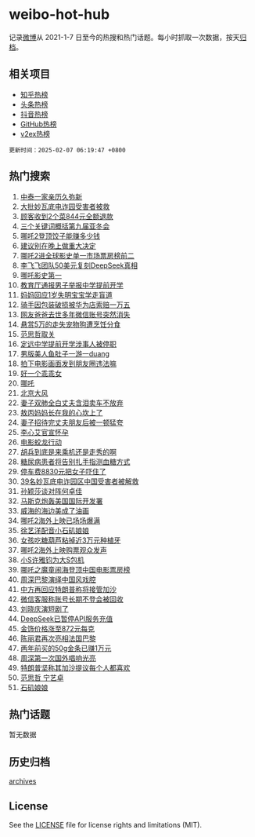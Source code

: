 # weibo-hot-hub

记录[微博](https://www.weibo.com)从 2021-1-7 日至今的热搜和热门话题。每小时抓取一次数据，按天[归档](archives)。

## 相关项目

- [知乎热榜](https://github.com/snaildev/zhihu-hot-hub)
- [头条热榜](https://github.com/snaildev/toutiao-hot-hub)
- [抖音热榜](https://github.com/snaildev/douyin-hot-hub)
- [GitHub热榜](https://github.com/snaildev/github-hot-hub)
- [v2ex热榜](https://github.com/snaildev/v2ex-hot-hub)


`更新时间：2025-02-07 06:19:47 +0800`

## 热门搜索

1. [中泰一家亲历久弥新](https://m.weibo.cn/search?containerid=100103type%3D1%26t%3D10%26q%3D%23%E4%B8%AD%E6%B3%B0%E4%B8%80%E5%AE%B6%E4%BA%B2%E5%8E%86%E4%B9%85%E5%BC%A5%E6%96%B0%23&stream_entry_id=51&isnewpage=1&extparam=seat%3D1%26cate%3D10103%26c_type%3D51%26filter_type%3Drealtimehot%26stream_entry_id%3D51%26pos%3D0%26q%3D%2523%25E4%25B8%25AD%25E6%25B3%25B0%25E4%25B8%2580%25E5%25AE%25B6%25E4%25BA%25B2%25E5%258E%2586%25E4%25B9%2585%25E5%25BC%25A5%25E6%2596%25B0%2523%26dgr%3D0%26display_time%3D1738880386%26pre_seqid%3D17388803864230115272461)
1. [大批妙瓦底电诈园受害者被救](https://m.weibo.cn/search?containerid=100103type%3D1%26t%3D10%26q%3D%23%E5%A4%A7%E6%89%B9%E5%A6%99%E7%93%A6%E5%BA%95%E7%94%B5%E8%AF%88%E5%9B%AD%E5%8F%97%E5%AE%B3%E8%80%85%E8%A2%AB%E6%95%91%23&stream_entry_id=31&isnewpage=1&extparam=seat%3D1%26band_rank%3D1%26c_type%3D31%26flag%3D2%26cate%3D5001%26lcate%3D5001%26realpos%3D1%26filter_type%3Drealtimehot%26stream_entry_id%3D31%26pos%3D0%26q%3D%2523%25E5%25A4%25A7%25E6%2589%25B9%25E5%25A6%2599%25E7%2593%25A6%25E5%25BA%2595%25E7%2594%25B5%25E8%25AF%2588%25E5%259B%25AD%25E5%258F%2597%25E5%25AE%25B3%25E8%2580%2585%25E8%25A2%25AB%25E6%2595%2591%2523%26dgr%3D0%26display_time%3D1738880386%26pre_seqid%3D17388803864230115272461)
1. [顾客收到2个菜844元全额退款](https://m.weibo.cn/search?containerid=100103type%3D1%26t%3D10%26q%3D%23%E9%A1%BE%E5%AE%A2%E6%94%B6%E5%88%B02%E4%B8%AA%E8%8F%9C844%E5%85%83%E5%85%A8%E9%A2%9D%E9%80%80%E6%AC%BE%23&stream_entry_id=31&isnewpage=1&extparam=seat%3D1%26band_rank%3D2%26c_type%3D31%26flag%3D0%26cate%3D5001%26lcate%3D5001%26realpos%3D2%26filter_type%3Drealtimehot%26stream_entry_id%3D31%26pos%3D1%26q%3D%2523%25E9%25A1%25BE%25E5%25AE%25A2%25E6%2594%25B6%25E5%2588%25B02%25E4%25B8%25AA%25E8%258F%259C844%25E5%2585%2583%25E5%2585%25A8%25E9%25A2%259D%25E9%2580%2580%25E6%25AC%25BE%2523%26dgr%3D0%26display_time%3D1738880386%26pre_seqid%3D17388803864230115272461)
1. [三个关键词概括第九届亚冬会](https://m.weibo.cn/search?containerid=100103type%3D1%26t%3D10%26q%3D%23%E4%B8%89%E4%B8%AA%E5%85%B3%E9%94%AE%E8%AF%8D%E6%A6%82%E6%8B%AC%E7%AC%AC%E4%B9%9D%E5%B1%8A%E4%BA%9A%E5%86%AC%E4%BC%9A%23&stream_entry_id=31&isnewpage=1&extparam=seat%3D1%26band_rank%3D3%26c_type%3D31%26flag%3D0%26cate%3D5001%26lcate%3D5001%26realpos%3D3%26filter_type%3Drealtimehot%26stream_entry_id%3D31%26pos%3D2%26q%3D%2523%25E4%25B8%2589%25E4%25B8%25AA%25E5%2585%25B3%25E9%2594%25AE%25E8%25AF%258D%25E6%25A6%2582%25E6%258B%25AC%25E7%25AC%25AC%25E4%25B9%259D%25E5%25B1%258A%25E4%25BA%259A%25E5%2586%25AC%25E4%25BC%259A%2523%26dgr%3D0%26display_time%3D1738880386%26pre_seqid%3D17388803864230115272461)
1. [哪吒2登顶饺子能赚多少钱](https://m.weibo.cn/search?containerid=100103type%3D1%26t%3D10%26q%3D%23%E5%93%AA%E5%90%922%E7%99%BB%E9%A1%B6%E9%A5%BA%E5%AD%90%E8%83%BD%E8%B5%9A%E5%A4%9A%E5%B0%91%E9%92%B1%23&stream_entry_id=31&isnewpage=1&extparam=seat%3D1%26band_rank%3D4%26c_type%3D31%26flag%3D0%26cate%3D5001%26lcate%3D5001%26realpos%3D4%26filter_type%3Drealtimehot%26stream_entry_id%3D31%26pos%3D3%26q%3D%2523%25E5%2593%25AA%25E5%2590%25922%25E7%2599%25BB%25E9%25A1%25B6%25E9%25A5%25BA%25E5%25AD%2590%25E8%2583%25BD%25E8%25B5%259A%25E5%25A4%259A%25E5%25B0%2591%25E9%2592%25B1%2523%26dgr%3D0%26display_time%3D1738880386%26pre_seqid%3D17388803864230115272461)
1. [建议别在晚上做重大决定](https://m.weibo.cn/search?containerid=100103type%3D1%26t%3D10%26q%3D%23%E5%BB%BA%E8%AE%AE%E5%88%AB%E5%9C%A8%E6%99%9A%E4%B8%8A%E5%81%9A%E9%87%8D%E5%A4%A7%E5%86%B3%E5%AE%9A%23&stream_entry_id=31&isnewpage=1&extparam=seat%3D1%26band_rank%3D5%26c_type%3D31%26flag%3D0%26cate%3D5001%26lcate%3D5001%26realpos%3D5%26filter_type%3Drealtimehot%26stream_entry_id%3D31%26pos%3D4%26q%3D%2523%25E5%25BB%25BA%25E8%25AE%25AE%25E5%2588%25AB%25E5%259C%25A8%25E6%2599%259A%25E4%25B8%258A%25E5%2581%259A%25E9%2587%258D%25E5%25A4%25A7%25E5%2586%25B3%25E5%25AE%259A%2523%26dgr%3D0%26display_time%3D1738880386%26pre_seqid%3D17388803864230115272461)
1. [哪吒2进全球影史单一市场票房榜前二](https://m.weibo.cn/search?containerid=100103type%3D1%26t%3D10%26q%3D%23%E5%93%AA%E5%90%922%E8%BF%9B%E5%85%A8%E7%90%83%E5%BD%B1%E5%8F%B2%E5%8D%95%E4%B8%80%E5%B8%82%E5%9C%BA%E7%A5%A8%E6%88%BF%E6%A6%9C%E5%89%8D%E4%BA%8C%23&stream_entry_id=31&isnewpage=1&extparam=seat%3D1%26band_rank%3D6%26c_type%3D31%26flag%3D0%26cate%3D5001%26lcate%3D5001%26realpos%3D6%26filter_type%3Drealtimehot%26stream_entry_id%3D31%26pos%3D5%26q%3D%2523%25E5%2593%25AA%25E5%2590%25922%25E8%25BF%259B%25E5%2585%25A8%25E7%2590%2583%25E5%25BD%25B1%25E5%258F%25B2%25E5%258D%2595%25E4%25B8%2580%25E5%25B8%2582%25E5%259C%25BA%25E7%25A5%25A8%25E6%2588%25BF%25E6%25A6%259C%25E5%2589%258D%25E4%25BA%258C%2523%26dgr%3D0%26display_time%3D1738880386%26pre_seqid%3D17388803864230115272461)
1. [李飞飞团队50美元复刻DeepSeek真相](https://m.weibo.cn/search?containerid=100103type%3D1%26t%3D10%26q%3D%23%E6%9D%8E%E9%A3%9E%E9%A3%9E%E5%9B%A2%E9%98%9F50%E7%BE%8E%E5%85%83%E5%A4%8D%E5%88%BBDeepSeek%E7%9C%9F%E7%9B%B8%23&stream_entry_id=31&isnewpage=1&extparam=seat%3D1%26band_rank%3D7%26c_type%3D31%26flag%3D0%26cate%3D5001%26lcate%3D5001%26realpos%3D7%26filter_type%3Drealtimehot%26stream_entry_id%3D31%26pos%3D6%26q%3D%2523%25E6%259D%258E%25E9%25A3%259E%25E9%25A3%259E%25E5%259B%25A2%25E9%2598%259F50%25E7%25BE%258E%25E5%2585%2583%25E5%25A4%258D%25E5%2588%25BBDeepSeek%25E7%259C%259F%25E7%259B%25B8%2523%26dgr%3D0%26display_time%3D1738880386%26pre_seqid%3D17388803864230115272461)
1. [哪吒影史第一](https://m.weibo.cn/search?containerid=100103type%3D1%26t%3D10%26q%3D%E5%93%AA%E5%90%92%E5%BD%B1%E5%8F%B2%E7%AC%AC%E4%B8%80&stream_entry_id=31&isnewpage=1&extparam=seat%3D1%26band_rank%3D8%26c_type%3D31%26flag%3D16%26cate%3D5001%26lcate%3D5001%26realpos%3D8%26filter_type%3Drealtimehot%26stream_entry_id%3D31%26pos%3D7%26q%3D%25E5%2593%25AA%25E5%2590%2592%25E5%25BD%25B1%25E5%258F%25B2%25E7%25AC%25AC%25E4%25B8%2580%26dgr%3D0%26display_time%3D1738880386%26pre_seqid%3D17388803864230115272461)
1. [教育厅通报男子举报中学提前开学](https://m.weibo.cn/search?containerid=100103type%3D1%26t%3D10%26q%3D%23%E6%95%99%E8%82%B2%E5%8E%85%E9%80%9A%E6%8A%A5%E7%94%B7%E5%AD%90%E4%B8%BE%E6%8A%A5%E4%B8%AD%E5%AD%A6%E6%8F%90%E5%89%8D%E5%BC%80%E5%AD%A6%23&stream_entry_id=31&isnewpage=1&extparam=seat%3D1%26band_rank%3D9%26c_type%3D31%26flag%3D0%26cate%3D5001%26lcate%3D5001%26realpos%3D9%26filter_type%3Drealtimehot%26stream_entry_id%3D31%26pos%3D8%26q%3D%2523%25E6%2595%2599%25E8%2582%25B2%25E5%258E%2585%25E9%2580%259A%25E6%258A%25A5%25E7%2594%25B7%25E5%25AD%2590%25E4%25B8%25BE%25E6%258A%25A5%25E4%25B8%25AD%25E5%25AD%25A6%25E6%258F%2590%25E5%2589%258D%25E5%25BC%2580%25E5%25AD%25A6%2523%26dgr%3D0%26display_time%3D1738880386%26pre_seqid%3D17388803864230115272461)
1. [妈妈回应1岁失明宝宝学走盲道](https://m.weibo.cn/search?containerid=100103type%3D1%26t%3D10%26q%3D%23%E5%A6%88%E5%A6%88%E5%9B%9E%E5%BA%941%E5%B2%81%E5%A4%B1%E6%98%8E%E5%AE%9D%E5%AE%9D%E5%AD%A6%E8%B5%B0%E7%9B%B2%E9%81%93%23&stream_entry_id=31&isnewpage=1&extparam=seat%3D1%26band_rank%3D10%26c_type%3D31%26flag%3D0%26cate%3D5001%26lcate%3D5001%26realpos%3D10%26filter_type%3Drealtimehot%26stream_entry_id%3D31%26pos%3D9%26q%3D%2523%25E5%25A6%2588%25E5%25A6%2588%25E5%259B%259E%25E5%25BA%25941%25E5%25B2%2581%25E5%25A4%25B1%25E6%2598%258E%25E5%25AE%259D%25E5%25AE%259D%25E5%25AD%25A6%25E8%25B5%25B0%25E7%259B%25B2%25E9%2581%2593%2523%26dgr%3D0%26display_time%3D1738880386%26pre_seqid%3D17388803864230115272461)
1. [骑手因包装破损被华为店索赔一万五](https://m.weibo.cn/search?containerid=100103type%3D1%26t%3D10%26q%3D%23%E9%AA%91%E6%89%8B%E5%9B%A0%E5%8C%85%E8%A3%85%E7%A0%B4%E6%8D%9F%E8%A2%AB%E5%8D%8E%E4%B8%BA%E5%BA%97%E7%B4%A2%E8%B5%94%E4%B8%80%E4%B8%87%E4%BA%94%23&stream_entry_id=31&isnewpage=1&extparam=seat%3D1%26band_rank%3D11%26c_type%3D31%26flag%3D0%26cate%3D5001%26lcate%3D5001%26realpos%3D11%26filter_type%3Drealtimehot%26stream_entry_id%3D31%26pos%3D10%26q%3D%2523%25E9%25AA%2591%25E6%2589%258B%25E5%259B%25A0%25E5%258C%2585%25E8%25A3%2585%25E7%25A0%25B4%25E6%258D%259F%25E8%25A2%25AB%25E5%258D%258E%25E4%25B8%25BA%25E5%25BA%2597%25E7%25B4%25A2%25E8%25B5%2594%25E4%25B8%2580%25E4%25B8%2587%25E4%25BA%2594%2523%26dgr%3D0%26display_time%3D1738880386%26pre_seqid%3D17388803864230115272461)
1. [网友爸爸去世多年微信账号突然消失](https://m.weibo.cn/search?containerid=100103type%3D1%26t%3D10%26q%3D%23%E7%BD%91%E5%8F%8B%E7%88%B8%E7%88%B8%E5%8E%BB%E4%B8%96%E5%A4%9A%E5%B9%B4%E5%BE%AE%E4%BF%A1%E8%B4%A6%E5%8F%B7%E7%AA%81%E7%84%B6%E6%B6%88%E5%A4%B1%23&stream_entry_id=31&isnewpage=1&extparam=seat%3D1%26band_rank%3D12%26c_type%3D31%26flag%3D0%26cate%3D5001%26lcate%3D5001%26realpos%3D12%26filter_type%3Drealtimehot%26stream_entry_id%3D31%26pos%3D11%26q%3D%2523%25E7%25BD%2591%25E5%258F%258B%25E7%2588%25B8%25E7%2588%25B8%25E5%258E%25BB%25E4%25B8%2596%25E5%25A4%259A%25E5%25B9%25B4%25E5%25BE%25AE%25E4%25BF%25A1%25E8%25B4%25A6%25E5%258F%25B7%25E7%25AA%2581%25E7%2584%25B6%25E6%25B6%2588%25E5%25A4%25B1%2523%26dgr%3D0%26display_time%3D1738880386%26pre_seqid%3D17388803864230115272461)
1. [悬赏5万的走失宠物狗遭烹饪分食](https://m.weibo.cn/search?containerid=100103type%3D1%26t%3D10%26q%3D%23%E6%82%AC%E8%B5%8F5%E4%B8%87%E7%9A%84%E8%B5%B0%E5%A4%B1%E5%AE%A0%E7%89%A9%E7%8B%97%E9%81%AD%E7%83%B9%E9%A5%AA%E5%88%86%E9%A3%9F%23&stream_entry_id=31&isnewpage=1&extparam=seat%3D1%26band_rank%3D13%26c_type%3D31%26flag%3D0%26cate%3D5001%26lcate%3D5001%26realpos%3D13%26filter_type%3Drealtimehot%26stream_entry_id%3D31%26pos%3D12%26q%3D%2523%25E6%2582%25AC%25E8%25B5%258F5%25E4%25B8%2587%25E7%259A%2584%25E8%25B5%25B0%25E5%25A4%25B1%25E5%25AE%25A0%25E7%2589%25A9%25E7%258B%2597%25E9%2581%25AD%25E7%2583%25B9%25E9%25A5%25AA%25E5%2588%2586%25E9%25A3%259F%2523%26dgr%3D0%26display_time%3D1738880386%26pre_seqid%3D17388803864230115272461)
1. [范思哲取关](https://m.weibo.cn/search?containerid=100103type%3D1%26t%3D10%26q%3D%23%E8%8C%83%E6%80%9D%E5%93%B2%E5%8F%96%E5%85%B3%23&stream_entry_id=31&isnewpage=1&extparam=seat%3D1%26band_rank%3D14%26c_type%3D31%26flag%3D0%26cate%3D5001%26lcate%3D5001%26realpos%3D14%26filter_type%3Drealtimehot%26stream_entry_id%3D31%26pos%3D13%26q%3D%2523%25E8%258C%2583%25E6%2580%259D%25E5%2593%25B2%25E5%258F%2596%25E5%2585%25B3%2523%26dgr%3D0%26display_time%3D1738880386%26pre_seqid%3D17388803864230115272461)
1. [定远中学提前开学涉事人被停职](https://m.weibo.cn/search?containerid=100103type%3D1%26t%3D10%26q%3D%23%E5%AE%9A%E8%BF%9C%E4%B8%AD%E5%AD%A6%E6%8F%90%E5%89%8D%E5%BC%80%E5%AD%A6%E6%B6%89%E4%BA%8B%E4%BA%BA%E8%A2%AB%E5%81%9C%E8%81%8C%23&stream_entry_id=31&isnewpage=1&extparam=seat%3D1%26band_rank%3D15%26c_type%3D31%26flag%3D0%26cate%3D5001%26lcate%3D5001%26realpos%3D15%26filter_type%3Drealtimehot%26stream_entry_id%3D31%26pos%3D14%26q%3D%2523%25E5%25AE%259A%25E8%25BF%259C%25E4%25B8%25AD%25E5%25AD%25A6%25E6%258F%2590%25E5%2589%258D%25E5%25BC%2580%25E5%25AD%25A6%25E6%25B6%2589%25E4%25BA%258B%25E4%25BA%25BA%25E8%25A2%25AB%25E5%2581%259C%25E8%2581%258C%2523%26dgr%3D0%26display_time%3D1738880386%26pre_seqid%3D17388803864230115272461)
1. [男版美人鱼肚子一游一duang](https://m.weibo.cn/search?containerid=100103type%3D1%26t%3D10%26q%3D%23%E7%94%B7%E7%89%88%E7%BE%8E%E4%BA%BA%E9%B1%BC%E8%82%9A%E5%AD%90%E4%B8%80%E6%B8%B8%E4%B8%80duang%23&stream_entry_id=31&isnewpage=1&extparam=seat%3D1%26band_rank%3D16%26c_type%3D31%26flag%3D0%26cate%3D5001%26lcate%3D5001%26realpos%3D16%26filter_type%3Drealtimehot%26stream_entry_id%3D31%26pos%3D15%26q%3D%2523%25E7%2594%25B7%25E7%2589%2588%25E7%25BE%258E%25E4%25BA%25BA%25E9%25B1%25BC%25E8%2582%259A%25E5%25AD%2590%25E4%25B8%2580%25E6%25B8%25B8%25E4%25B8%2580duang%2523%26dgr%3D0%26display_time%3D1738880386%26pre_seqid%3D17388803864230115272461)
1. [拍下电影画面发到朋友圈违法嘛](https://m.weibo.cn/search?containerid=100103type%3D1%26t%3D10%26q%3D%23%E6%8B%8D%E4%B8%8B%E7%94%B5%E5%BD%B1%E7%94%BB%E9%9D%A2%E5%8F%91%E5%88%B0%E6%9C%8B%E5%8F%8B%E5%9C%88%E8%BF%9D%E6%B3%95%E5%98%9B%23&stream_entry_id=31&isnewpage=1&extparam=seat%3D1%26band_rank%3D17%26c_type%3D31%26flag%3D0%26cate%3D5001%26lcate%3D5001%26realpos%3D17%26filter_type%3Drealtimehot%26stream_entry_id%3D31%26pos%3D16%26q%3D%2523%25E6%258B%258D%25E4%25B8%258B%25E7%2594%25B5%25E5%25BD%25B1%25E7%2594%25BB%25E9%259D%25A2%25E5%258F%2591%25E5%2588%25B0%25E6%259C%258B%25E5%258F%258B%25E5%259C%2588%25E8%25BF%259D%25E6%25B3%2595%25E5%2598%259B%2523%26dgr%3D0%26display_time%3D1738880386%26pre_seqid%3D17388803864230115272461)
1. [好一个乖乖女](https://m.weibo.cn/search?containerid=100103type%3D1%26t%3D10%26q%3D%E5%A5%BD%E4%B8%80%E4%B8%AA%E4%B9%96%E4%B9%96%E5%A5%B3&stream_entry_id=31&isnewpage=1&extparam=seat%3D1%26band_rank%3D18%26c_type%3D31%26flag%3D0%26cate%3D5001%26lcate%3D5001%26realpos%3D18%26filter_type%3Drealtimehot%26stream_entry_id%3D31%26pos%3D17%26q%3D%25E5%25A5%25BD%25E4%25B8%2580%25E4%25B8%25AA%25E4%25B9%2596%25E4%25B9%2596%25E5%25A5%25B3%26dgr%3D0%26display_time%3D1738880386%26pre_seqid%3D17388803864230115272461)
1. [哪吒](https://m.weibo.cn/search?containerid=100103type%3D1%26t%3D10%26q%3D%E5%93%AA%E5%90%92&stream_entry_id=31&isnewpage=1&extparam=seat%3D1%26band_rank%3D19%26c_type%3D31%26flag%3D0%26cate%3D5001%26lcate%3D5001%26realpos%3D19%26filter_type%3Drealtimehot%26stream_entry_id%3D31%26pos%3D18%26q%3D%25E5%2593%25AA%25E5%2590%2592%26dgr%3D0%26display_time%3D1738880386%26pre_seqid%3D17388803864230115272461)
1. [北京大风](https://m.weibo.cn/search?containerid=100103type%3D1%26t%3D10%26q%3D%E5%8C%97%E4%BA%AC%E5%A4%A7%E9%A3%8E&stream_entry_id=31&isnewpage=1&extparam=seat%3D1%26band_rank%3D20%26c_type%3D31%26flag%3D0%26cate%3D5001%26lcate%3D5001%26realpos%3D20%26filter_type%3Drealtimehot%26stream_entry_id%3D31%26pos%3D19%26q%3D%25E5%258C%2597%25E4%25BA%25AC%25E5%25A4%25A7%25E9%25A3%258E%26dgr%3D0%26display_time%3D1738880386%26pre_seqid%3D17388803864230115272461)
1. [妻子双肺全白丈夫含泪卖车不放弃](https://m.weibo.cn/search?containerid=100103type%3D1%26t%3D10%26q%3D%23%E5%A6%BB%E5%AD%90%E5%8F%8C%E8%82%BA%E5%85%A8%E7%99%BD%E4%B8%88%E5%A4%AB%E5%90%AB%E6%B3%AA%E5%8D%96%E8%BD%A6%E4%B8%8D%E6%94%BE%E5%BC%83%23&stream_entry_id=31&isnewpage=1&extparam=seat%3D1%26band_rank%3D21%26c_type%3D31%26flag%3D0%26cate%3D5001%26lcate%3D5001%26realpos%3D21%26filter_type%3Drealtimehot%26stream_entry_id%3D31%26pos%3D20%26q%3D%2523%25E5%25A6%25BB%25E5%25AD%2590%25E5%258F%258C%25E8%2582%25BA%25E5%2585%25A8%25E7%2599%25BD%25E4%25B8%2588%25E5%25A4%25AB%25E5%2590%25AB%25E6%25B3%25AA%25E5%258D%2596%25E8%25BD%25A6%25E4%25B8%258D%25E6%2594%25BE%25E5%25BC%2583%2523%26dgr%3D0%26display_time%3D1738880386%26pre_seqid%3D17388803864230115272461)
1. [敖丙妈妈长在我的心坎上了](https://m.weibo.cn/search?containerid=100103type%3D1%26t%3D10%26q%3D%23%E6%95%96%E4%B8%99%E5%A6%88%E5%A6%88%E9%95%BF%E5%9C%A8%E6%88%91%E7%9A%84%E5%BF%83%E5%9D%8E%E4%B8%8A%E4%BA%86%23&stream_entry_id=31&isnewpage=1&extparam=seat%3D1%26band_rank%3D22%26c_type%3D31%26flag%3D0%26cate%3D5001%26lcate%3D5001%26realpos%3D22%26filter_type%3Drealtimehot%26stream_entry_id%3D31%26pos%3D21%26q%3D%2523%25E6%2595%2596%25E4%25B8%2599%25E5%25A6%2588%25E5%25A6%2588%25E9%2595%25BF%25E5%259C%25A8%25E6%2588%2591%25E7%259A%2584%25E5%25BF%2583%25E5%259D%258E%25E4%25B8%258A%25E4%25BA%2586%2523%26dgr%3D0%26display_time%3D1738880386%26pre_seqid%3D17388803864230115272461)
1. [妻子招待完丈夫朋友后被一顿猛夸](https://m.weibo.cn/search?containerid=100103type%3D1%26t%3D10%26q%3D%23%E5%A6%BB%E5%AD%90%E6%8B%9B%E5%BE%85%E5%AE%8C%E4%B8%88%E5%A4%AB%E6%9C%8B%E5%8F%8B%E5%90%8E%E8%A2%AB%E4%B8%80%E9%A1%BF%E7%8C%9B%E5%A4%B8%23&stream_entry_id=31&isnewpage=1&extparam=seat%3D1%26band_rank%3D23%26c_type%3D31%26flag%3D0%26cate%3D5001%26lcate%3D5001%26realpos%3D23%26filter_type%3Drealtimehot%26stream_entry_id%3D31%26pos%3D22%26q%3D%2523%25E5%25A6%25BB%25E5%25AD%2590%25E6%258B%259B%25E5%25BE%2585%25E5%25AE%258C%25E4%25B8%2588%25E5%25A4%25AB%25E6%259C%258B%25E5%258F%258B%25E5%2590%258E%25E8%25A2%25AB%25E4%25B8%2580%25E9%25A1%25BF%25E7%258C%259B%25E5%25A4%25B8%2523%26dgr%3D0%26display_time%3D1738880386%26pre_seqid%3D17388803864230115272461)
1. [李心艾官宣怀孕](https://m.weibo.cn/search?containerid=100103type%3D1%26t%3D10%26q%3D%23%E6%9D%8E%E5%BF%83%E8%89%BE%E5%AE%98%E5%AE%A3%E6%80%80%E5%AD%95%23&stream_entry_id=31&isnewpage=1&extparam=seat%3D1%26band_rank%3D24%26c_type%3D31%26flag%3D0%26cate%3D5001%26lcate%3D5001%26realpos%3D24%26filter_type%3Drealtimehot%26stream_entry_id%3D31%26pos%3D23%26q%3D%2523%25E6%259D%258E%25E5%25BF%2583%25E8%2589%25BE%25E5%25AE%2598%25E5%25AE%25A3%25E6%2580%2580%25E5%25AD%2595%2523%26dgr%3D0%26display_time%3D1738880386%26pre_seqid%3D17388803864230115272461)
1. [电影蛟龙行动](https://m.weibo.cn/search?containerid=100103type%3D1%26t%3D10%26q%3D%E7%94%B5%E5%BD%B1%E8%9B%9F%E9%BE%99%E8%A1%8C%E5%8A%A8&stream_entry_id=31&isnewpage=1&extparam=seat%3D1%26band_rank%3D25%26c_type%3D31%26flag%3D0%26cate%3D5001%26lcate%3D5001%26realpos%3D25%26filter_type%3Drealtimehot%26stream_entry_id%3D31%26pos%3D24%26q%3D%25E7%2594%25B5%25E5%25BD%25B1%25E8%259B%259F%25E9%25BE%2599%25E8%25A1%258C%25E5%258A%25A8%26dgr%3D0%26display_time%3D1738880386%26pre_seqid%3D17388803864230115272461)
1. [胡兵到底是来乘机还是走秀的啊](https://m.weibo.cn/search?containerid=100103type%3D1%26t%3D10%26q%3D%E8%83%A1%E5%85%B5%E5%88%B0%E5%BA%95%E6%98%AF%E6%9D%A5%E4%B9%98%E6%9C%BA%E8%BF%98%E6%98%AF%E8%B5%B0%E7%A7%80%E7%9A%84%E5%95%8A&stream_entry_id=31&isnewpage=1&extparam=seat%3D1%26band_rank%3D26%26c_type%3D31%26flag%3D1%26cate%3D5001%26lcate%3D5001%26realpos%3D26%26filter_type%3Drealtimehot%26stream_entry_id%3D31%26pos%3D25%26q%3D%25E8%2583%25A1%25E5%2585%25B5%25E5%2588%25B0%25E5%25BA%2595%25E6%2598%25AF%25E6%259D%25A5%25E4%25B9%2598%25E6%259C%25BA%25E8%25BF%2598%25E6%2598%25AF%25E8%25B5%25B0%25E7%25A7%2580%25E7%259A%2584%25E5%2595%258A%26dgr%3D0%26display_time%3D1738880386%26pre_seqid%3D17388803864230115272461)
1. [糖尿病患者将告别扎手指测血糖方式](https://m.weibo.cn/search?containerid=100103type%3D1%26t%3D10%26q%3D%23%E7%B3%96%E5%B0%BF%E7%97%85%E6%82%A3%E8%80%85%E5%B0%86%E5%91%8A%E5%88%AB%E6%89%8E%E6%89%8B%E6%8C%87%E6%B5%8B%E8%A1%80%E7%B3%96%E6%96%B9%E5%BC%8F%23&stream_entry_id=31&isnewpage=1&extparam=seat%3D1%26band_rank%3D27%26c_type%3D31%26flag%3D0%26cate%3D5001%26lcate%3D5001%26realpos%3D27%26filter_type%3Drealtimehot%26stream_entry_id%3D31%26pos%3D26%26q%3D%2523%25E7%25B3%2596%25E5%25B0%25BF%25E7%2597%2585%25E6%2582%25A3%25E8%2580%2585%25E5%25B0%2586%25E5%2591%258A%25E5%2588%25AB%25E6%2589%258E%25E6%2589%258B%25E6%258C%2587%25E6%25B5%258B%25E8%25A1%2580%25E7%25B3%2596%25E6%2596%25B9%25E5%25BC%258F%2523%26dgr%3D0%26display_time%3D1738880386%26pre_seqid%3D17388803864230115272461)
1. [停车费8830元把女子吓住了](https://m.weibo.cn/search?containerid=100103type%3D1%26t%3D10%26q%3D%23%E5%81%9C%E8%BD%A6%E8%B4%B98830%E5%85%83%E6%8A%8A%E5%A5%B3%E5%AD%90%E5%90%93%E4%BD%8F%E4%BA%86%23&stream_entry_id=31&isnewpage=1&extparam=seat%3D1%26band_rank%3D28%26c_type%3D31%26flag%3D0%26cate%3D5001%26lcate%3D5001%26realpos%3D28%26filter_type%3Drealtimehot%26stream_entry_id%3D31%26pos%3D27%26q%3D%2523%25E5%2581%259C%25E8%25BD%25A6%25E8%25B4%25B98830%25E5%2585%2583%25E6%258A%258A%25E5%25A5%25B3%25E5%25AD%2590%25E5%2590%2593%25E4%25BD%258F%25E4%25BA%2586%2523%26dgr%3D0%26display_time%3D1738880386%26pre_seqid%3D17388803864230115272461)
1. [39名妙瓦底电诈园区中国受害者被解救](https://m.weibo.cn/search?containerid=100103type%3D1%26t%3D10%26q%3D%2339%E5%90%8D%E5%A6%99%E7%93%A6%E5%BA%95%E7%94%B5%E8%AF%88%E5%9B%AD%E5%8C%BA%E4%B8%AD%E5%9B%BD%E5%8F%97%E5%AE%B3%E8%80%85%E8%A2%AB%E8%A7%A3%E6%95%91%23&stream_entry_id=31&isnewpage=1&extparam=seat%3D1%26band_rank%3D29%26c_type%3D31%26flag%3D0%26cate%3D5001%26lcate%3D5001%26realpos%3D29%26filter_type%3Drealtimehot%26stream_entry_id%3D31%26pos%3D28%26q%3D%252339%25E5%2590%258D%25E5%25A6%2599%25E7%2593%25A6%25E5%25BA%2595%25E7%2594%25B5%25E8%25AF%2588%25E5%259B%25AD%25E5%258C%25BA%25E4%25B8%25AD%25E5%259B%25BD%25E5%258F%2597%25E5%25AE%25B3%25E8%2580%2585%25E8%25A2%25AB%25E8%25A7%25A3%25E6%2595%2591%2523%26dgr%3D0%26display_time%3D1738880386%26pre_seqid%3D17388803864230115272461)
1. [孙颖莎谈对阵何卓佳](https://m.weibo.cn/search?containerid=100103type%3D1%26t%3D10%26q%3D%23%E5%AD%99%E9%A2%96%E8%8E%8E%E8%B0%88%E5%AF%B9%E9%98%B5%E4%BD%95%E5%8D%93%E4%BD%B3%23&stream_entry_id=31&isnewpage=1&extparam=seat%3D1%26band_rank%3D30%26c_type%3D31%26flag%3D0%26cate%3D5001%26lcate%3D5001%26realpos%3D30%26filter_type%3Drealtimehot%26stream_entry_id%3D31%26pos%3D29%26q%3D%2523%25E5%25AD%2599%25E9%25A2%2596%25E8%258E%258E%25E8%25B0%2588%25E5%25AF%25B9%25E9%2598%25B5%25E4%25BD%2595%25E5%258D%2593%25E4%25BD%25B3%2523%26dgr%3D0%26display_time%3D1738880386%26pre_seqid%3D17388803864230115272461)
1. [马斯克炮轰美国国际开发署](https://m.weibo.cn/search?containerid=100103type%3D1%26t%3D10%26q%3D%23%E9%A9%AC%E6%96%AF%E5%85%8B%E7%82%AE%E8%BD%B0%E7%BE%8E%E5%9B%BD%E5%9B%BD%E9%99%85%E5%BC%80%E5%8F%91%E7%BD%B2%23&stream_entry_id=31&isnewpage=1&extparam=seat%3D1%26band_rank%3D31%26c_type%3D31%26flag%3D0%26cate%3D5001%26lcate%3D5001%26realpos%3D31%26filter_type%3Drealtimehot%26stream_entry_id%3D31%26pos%3D30%26q%3D%2523%25E9%25A9%25AC%25E6%2596%25AF%25E5%2585%258B%25E7%2582%25AE%25E8%25BD%25B0%25E7%25BE%258E%25E5%259B%25BD%25E5%259B%25BD%25E9%2599%2585%25E5%25BC%2580%25E5%258F%2591%25E7%25BD%25B2%2523%26dgr%3D0%26display_time%3D1738880386%26pre_seqid%3D17388803864230115272461)
1. [威海的海边美成了油画](https://m.weibo.cn/search?containerid=100103type%3D1%26t%3D10%26q%3D%E5%A8%81%E6%B5%B7%E7%9A%84%E6%B5%B7%E8%BE%B9%E7%BE%8E%E6%88%90%E4%BA%86%E6%B2%B9%E7%94%BB&stream_entry_id=31&isnewpage=1&extparam=seat%3D1%26band_rank%3D32%26c_type%3D31%26flag%3D0%26cate%3D5001%26lcate%3D5001%26realpos%3D32%26filter_type%3Drealtimehot%26stream_entry_id%3D31%26pos%3D31%26q%3D%25E5%25A8%2581%25E6%25B5%25B7%25E7%259A%2584%25E6%25B5%25B7%25E8%25BE%25B9%25E7%25BE%258E%25E6%2588%2590%25E4%25BA%2586%25E6%25B2%25B9%25E7%2594%25BB%26dgr%3D0%26display_time%3D1738880386%26pre_seqid%3D17388803864230115272461)
1. [哪吒2海外上映已场场爆满](https://m.weibo.cn/search?containerid=100103type%3D1%26t%3D10%26q%3D%23%E5%93%AA%E5%90%922%E6%B5%B7%E5%A4%96%E4%B8%8A%E6%98%A0%E5%B7%B2%E5%9C%BA%E5%9C%BA%E7%88%86%E6%BB%A1%23&stream_entry_id=31&isnewpage=1&extparam=seat%3D1%26band_rank%3D33%26c_type%3D31%26flag%3D0%26cate%3D5001%26lcate%3D5001%26realpos%3D33%26filter_type%3Drealtimehot%26stream_entry_id%3D31%26pos%3D32%26q%3D%2523%25E5%2593%25AA%25E5%2590%25922%25E6%25B5%25B7%25E5%25A4%2596%25E4%25B8%258A%25E6%2598%25A0%25E5%25B7%25B2%25E5%259C%25BA%25E5%259C%25BA%25E7%2588%2586%25E6%25BB%25A1%2523%26dgr%3D0%26display_time%3D1738880386%26pre_seqid%3D17388803864230115272461)
1. [徐艺洋配音小石矶娘娘](https://m.weibo.cn/search?containerid=100103type%3D1%26t%3D10%26q%3D%23%E5%BE%90%E8%89%BA%E6%B4%8B%E9%85%8D%E9%9F%B3%E5%B0%8F%E7%9F%B3%E7%9F%B6%E5%A8%98%E5%A8%98%23&stream_entry_id=31&isnewpage=1&extparam=seat%3D1%26band_rank%3D34%26c_type%3D31%26flag%3D0%26cate%3D5001%26lcate%3D5001%26realpos%3D34%26filter_type%3Drealtimehot%26stream_entry_id%3D31%26pos%3D33%26q%3D%2523%25E5%25BE%2590%25E8%2589%25BA%25E6%25B4%258B%25E9%2585%258D%25E9%259F%25B3%25E5%25B0%258F%25E7%259F%25B3%25E7%259F%25B6%25E5%25A8%2598%25E5%25A8%2598%2523%26dgr%3D0%26display_time%3D1738880386%26pre_seqid%3D17388803864230115272461)
1. [女孩吃糖葫芦粘掉近3万元种植牙](https://m.weibo.cn/search?containerid=100103type%3D1%26t%3D10%26q%3D%23%E5%A5%B3%E5%AD%A9%E5%90%83%E7%B3%96%E8%91%AB%E8%8A%A6%E7%B2%98%E6%8E%89%E8%BF%913%E4%B8%87%E5%85%83%E7%A7%8D%E6%A4%8D%E7%89%99%23&stream_entry_id=31&isnewpage=1&extparam=seat%3D1%26band_rank%3D35%26c_type%3D31%26flag%3D0%26cate%3D5001%26lcate%3D5001%26realpos%3D35%26filter_type%3Drealtimehot%26stream_entry_id%3D31%26pos%3D34%26q%3D%2523%25E5%25A5%25B3%25E5%25AD%25A9%25E5%2590%2583%25E7%25B3%2596%25E8%2591%25AB%25E8%258A%25A6%25E7%25B2%2598%25E6%258E%2589%25E8%25BF%25913%25E4%25B8%2587%25E5%2585%2583%25E7%25A7%258D%25E6%25A4%258D%25E7%2589%2599%2523%26dgr%3D0%26display_time%3D1738880386%26pre_seqid%3D17388803864230115272461)
1. [哪吒2海外上映购票观众发声](https://m.weibo.cn/search?containerid=100103type%3D1%26t%3D10%26q%3D%23%E5%93%AA%E5%90%922%E6%B5%B7%E5%A4%96%E4%B8%8A%E6%98%A0%E8%B4%AD%E7%A5%A8%E8%A7%82%E4%BC%97%E5%8F%91%E5%A3%B0%23&stream_entry_id=31&isnewpage=1&extparam=seat%3D1%26band_rank%3D36%26c_type%3D31%26flag%3D1%26cate%3D5001%26lcate%3D5001%26realpos%3D36%26filter_type%3Drealtimehot%26stream_entry_id%3D31%26pos%3D35%26q%3D%2523%25E5%2593%25AA%25E5%2590%25922%25E6%25B5%25B7%25E5%25A4%2596%25E4%25B8%258A%25E6%2598%25A0%25E8%25B4%25AD%25E7%25A5%25A8%25E8%25A7%2582%25E4%25BC%2597%25E5%258F%2591%25E5%25A3%25B0%2523%26dgr%3D0%26display_time%3D1738880386%26pre_seqid%3D17388803864230115272461)
1. [小S许雅钧为大S包机](https://m.weibo.cn/search?containerid=100103type%3D1%26t%3D10%26q%3D%23%E5%B0%8FS%E8%AE%B8%E9%9B%85%E9%92%A7%E4%B8%BA%E5%A4%A7S%E5%8C%85%E6%9C%BA%23&stream_entry_id=31&isnewpage=1&extparam=seat%3D1%26band_rank%3D37%26c_type%3D31%26flag%3D0%26cate%3D5001%26lcate%3D5001%26realpos%3D37%26filter_type%3Drealtimehot%26stream_entry_id%3D31%26pos%3D36%26q%3D%2523%25E5%25B0%258FS%25E8%25AE%25B8%25E9%259B%2585%25E9%2592%25A7%25E4%25B8%25BA%25E5%25A4%25A7S%25E5%258C%2585%25E6%259C%25BA%2523%26dgr%3D0%26display_time%3D1738880386%26pre_seqid%3D17388803864230115272461)
1. [哪吒之魔童闹海登顶中国电影票房榜](https://m.weibo.cn/search?containerid=100103type%3D1%26t%3D10%26q%3D%23%E5%93%AA%E5%90%92%E4%B9%8B%E9%AD%94%E7%AB%A5%E9%97%B9%E6%B5%B7%E7%99%BB%E9%A1%B6%E4%B8%AD%E5%9B%BD%E7%94%B5%E5%BD%B1%E7%A5%A8%E6%88%BF%E6%A6%9C%23&stream_entry_id=31&isnewpage=1&extparam=seat%3D1%26band_rank%3D38%26c_type%3D31%26flag%3D0%26cate%3D5001%26lcate%3D5001%26realpos%3D38%26filter_type%3Drealtimehot%26stream_entry_id%3D31%26pos%3D37%26q%3D%2523%25E5%2593%25AA%25E5%2590%2592%25E4%25B9%258B%25E9%25AD%2594%25E7%25AB%25A5%25E9%2597%25B9%25E6%25B5%25B7%25E7%2599%25BB%25E9%25A1%25B6%25E4%25B8%25AD%25E5%259B%25BD%25E7%2594%25B5%25E5%25BD%25B1%25E7%25A5%25A8%25E6%2588%25BF%25E6%25A6%259C%2523%26dgr%3D0%26display_time%3D1738880386%26pre_seqid%3D17388803864230115272461)
1. [周深巴黎演绎中国风戏腔](https://m.weibo.cn/search?containerid=100103type%3D1%26t%3D10%26q%3D%E5%91%A8%E6%B7%B1%E5%B7%B4%E9%BB%8E%E6%BC%94%E7%BB%8E%E4%B8%AD%E5%9B%BD%E9%A3%8E%E6%88%8F%E8%85%94&stream_entry_id=31&isnewpage=1&extparam=seat%3D1%26band_rank%3D39%26c_type%3D31%26flag%3D0%26cate%3D5001%26lcate%3D5001%26realpos%3D39%26filter_type%3Drealtimehot%26stream_entry_id%3D31%26pos%3D38%26q%3D%25E5%2591%25A8%25E6%25B7%25B1%25E5%25B7%25B4%25E9%25BB%258E%25E6%25BC%2594%25E7%25BB%258E%25E4%25B8%25AD%25E5%259B%25BD%25E9%25A3%258E%25E6%2588%258F%25E8%2585%2594%26dgr%3D0%26display_time%3D1738880386%26pre_seqid%3D17388803864230115272461)
1. [中方再回应特朗普称将接管加沙](https://m.weibo.cn/search?containerid=100103type%3D1%26t%3D10%26q%3D%23%E4%B8%AD%E6%96%B9%E5%86%8D%E5%9B%9E%E5%BA%94%E7%89%B9%E6%9C%97%E6%99%AE%E7%A7%B0%E5%B0%86%E6%8E%A5%E7%AE%A1%E5%8A%A0%E6%B2%99%23&stream_entry_id=31&isnewpage=1&extparam=seat%3D1%26band_rank%3D40%26c_type%3D31%26flag%3D0%26cate%3D5001%26lcate%3D5001%26realpos%3D40%26filter_type%3Drealtimehot%26stream_entry_id%3D31%26pos%3D39%26q%3D%2523%25E4%25B8%25AD%25E6%2596%25B9%25E5%2586%258D%25E5%259B%259E%25E5%25BA%2594%25E7%2589%25B9%25E6%259C%2597%25E6%2599%25AE%25E7%25A7%25B0%25E5%25B0%2586%25E6%258E%25A5%25E7%25AE%25A1%25E5%258A%25A0%25E6%25B2%2599%2523%26dgr%3D0%26display_time%3D1738880386%26pre_seqid%3D17388803864230115272461)
1. [微信客服称账号长期不登会被回收](https://m.weibo.cn/search?containerid=100103type%3D1%26t%3D10%26q%3D%23%E5%BE%AE%E4%BF%A1%E5%AE%A2%E6%9C%8D%E7%A7%B0%E8%B4%A6%E5%8F%B7%E9%95%BF%E6%9C%9F%E4%B8%8D%E7%99%BB%E4%BC%9A%E8%A2%AB%E5%9B%9E%E6%94%B6%23&stream_entry_id=31&isnewpage=1&extparam=seat%3D1%26band_rank%3D41%26c_type%3D31%26flag%3D0%26cate%3D5001%26lcate%3D5001%26realpos%3D41%26filter_type%3Drealtimehot%26stream_entry_id%3D31%26pos%3D40%26q%3D%2523%25E5%25BE%25AE%25E4%25BF%25A1%25E5%25AE%25A2%25E6%259C%258D%25E7%25A7%25B0%25E8%25B4%25A6%25E5%258F%25B7%25E9%2595%25BF%25E6%259C%259F%25E4%25B8%258D%25E7%2599%25BB%25E4%25BC%259A%25E8%25A2%25AB%25E5%259B%259E%25E6%2594%25B6%2523%26dgr%3D0%26display_time%3D1738880386%26pre_seqid%3D17388803864230115272461)
1. [刘晓庆演短剧了](https://m.weibo.cn/search?containerid=100103type%3D1%26t%3D10%26q%3D%23%E5%88%98%E6%99%93%E5%BA%86%E6%BC%94%E7%9F%AD%E5%89%A7%E4%BA%86%23&stream_entry_id=31&isnewpage=1&extparam=seat%3D1%26band_rank%3D42%26c_type%3D31%26flag%3D0%26cate%3D5001%26lcate%3D5001%26realpos%3D42%26filter_type%3Drealtimehot%26stream_entry_id%3D31%26pos%3D41%26q%3D%2523%25E5%2588%2598%25E6%2599%2593%25E5%25BA%2586%25E6%25BC%2594%25E7%259F%25AD%25E5%2589%25A7%25E4%25BA%2586%2523%26dgr%3D0%26display_time%3D1738880386%26pre_seqid%3D17388803864230115272461)
1. [DeepSeek已暂停API服务充值](https://m.weibo.cn/search?containerid=100103type%3D1%26t%3D10%26q%3D%23DeepSeek%E5%B7%B2%E6%9A%82%E5%81%9CAPI%E6%9C%8D%E5%8A%A1%E5%85%85%E5%80%BC%23&stream_entry_id=31&isnewpage=1&extparam=seat%3D1%26band_rank%3D43%26c_type%3D31%26flag%3D0%26cate%3D5001%26lcate%3D5001%26realpos%3D43%26filter_type%3Drealtimehot%26stream_entry_id%3D31%26pos%3D42%26q%3D%2523DeepSeek%25E5%25B7%25B2%25E6%259A%2582%25E5%2581%259CAPI%25E6%259C%258D%25E5%258A%25A1%25E5%2585%2585%25E5%2580%25BC%2523%26dgr%3D0%26display_time%3D1738880386%26pre_seqid%3D17388803864230115272461)
1. [金饰价格涨至872元每克](https://m.weibo.cn/search?containerid=100103type%3D1%26t%3D10%26q%3D%23%E9%87%91%E9%A5%B0%E4%BB%B7%E6%A0%BC%E6%B6%A8%E8%87%B3872%E5%85%83%E6%AF%8F%E5%85%8B%23&stream_entry_id=31&isnewpage=1&extparam=seat%3D1%26band_rank%3D44%26c_type%3D31%26flag%3D0%26cate%3D5001%26lcate%3D5001%26realpos%3D44%26filter_type%3Drealtimehot%26stream_entry_id%3D31%26pos%3D43%26q%3D%2523%25E9%2587%2591%25E9%25A5%25B0%25E4%25BB%25B7%25E6%25A0%25BC%25E6%25B6%25A8%25E8%2587%25B3872%25E5%2585%2583%25E6%25AF%258F%25E5%2585%258B%2523%26dgr%3D0%26display_time%3D1738880386%26pre_seqid%3D17388803864230115272461)
1. [陈丽君再次亮相法国巴黎](https://m.weibo.cn/search?containerid=100103type%3D1%26t%3D10%26q%3D%23%E9%99%88%E4%B8%BD%E5%90%9B%E5%86%8D%E6%AC%A1%E4%BA%AE%E7%9B%B8%E6%B3%95%E5%9B%BD%E5%B7%B4%E9%BB%8E%23&stream_entry_id=31&isnewpage=1&extparam=seat%3D1%26band_rank%3D45%26c_type%3D31%26flag%3D0%26cate%3D5001%26lcate%3D5001%26realpos%3D45%26filter_type%3Drealtimehot%26stream_entry_id%3D31%26pos%3D44%26q%3D%2523%25E9%2599%2588%25E4%25B8%25BD%25E5%2590%259B%25E5%2586%258D%25E6%25AC%25A1%25E4%25BA%25AE%25E7%259B%25B8%25E6%25B3%2595%25E5%259B%25BD%25E5%25B7%25B4%25E9%25BB%258E%2523%26dgr%3D0%26display_time%3D1738880386%26pre_seqid%3D17388803864230115272461)
1. [两年前买的50g金条已赚1万元](https://m.weibo.cn/search?containerid=100103type%3D1%26t%3D10%26q%3D%23%E4%B8%A4%E5%B9%B4%E5%89%8D%E4%B9%B0%E7%9A%8450g%E9%87%91%E6%9D%A1%E5%B7%B2%E8%B5%9A1%E4%B8%87%E5%85%83%23&stream_entry_id=31&isnewpage=1&extparam=seat%3D1%26band_rank%3D46%26c_type%3D31%26flag%3D0%26cate%3D5001%26lcate%3D5001%26realpos%3D46%26filter_type%3Drealtimehot%26stream_entry_id%3D31%26pos%3D45%26q%3D%2523%25E4%25B8%25A4%25E5%25B9%25B4%25E5%2589%258D%25E4%25B9%25B0%25E7%259A%258450g%25E9%2587%2591%25E6%259D%25A1%25E5%25B7%25B2%25E8%25B5%259A1%25E4%25B8%2587%25E5%2585%2583%2523%26dgr%3D0%26display_time%3D1738880386%26pre_seqid%3D17388803864230115272461)
1. [周深第一次国外唱响光亮](https://m.weibo.cn/search?containerid=100103type%3D1%26t%3D10%26q%3D%23%E5%91%A8%E6%B7%B1%E7%AC%AC%E4%B8%80%E6%AC%A1%E5%9B%BD%E5%A4%96%E5%94%B1%E5%93%8D%E5%85%89%E4%BA%AE%23&stream_entry_id=31&isnewpage=1&extparam=seat%3D1%26band_rank%3D47%26c_type%3D31%26flag%3D0%26cate%3D5001%26lcate%3D5001%26realpos%3D47%26filter_type%3Drealtimehot%26stream_entry_id%3D31%26pos%3D46%26q%3D%2523%25E5%2591%25A8%25E6%25B7%25B1%25E7%25AC%25AC%25E4%25B8%2580%25E6%25AC%25A1%25E5%259B%25BD%25E5%25A4%2596%25E5%2594%25B1%25E5%2593%258D%25E5%2585%2589%25E4%25BA%25AE%2523%26dgr%3D0%26display_time%3D1738880386%26pre_seqid%3D17388803864230115272461)
1. [特朗普坚称其加沙提议每个人都喜欢](https://m.weibo.cn/search?containerid=100103type%3D1%26t%3D10%26q%3D%23%E7%89%B9%E6%9C%97%E6%99%AE%E5%9D%9A%E7%A7%B0%E5%85%B6%E5%8A%A0%E6%B2%99%E6%8F%90%E8%AE%AE%E6%AF%8F%E4%B8%AA%E4%BA%BA%E9%83%BD%E5%96%9C%E6%AC%A2%23&stream_entry_id=31&isnewpage=1&extparam=seat%3D1%26band_rank%3D48%26c_type%3D31%26flag%3D0%26cate%3D5001%26lcate%3D5001%26realpos%3D48%26filter_type%3Drealtimehot%26stream_entry_id%3D31%26pos%3D47%26q%3D%2523%25E7%2589%25B9%25E6%259C%2597%25E6%2599%25AE%25E5%259D%259A%25E7%25A7%25B0%25E5%2585%25B6%25E5%258A%25A0%25E6%25B2%2599%25E6%258F%2590%25E8%25AE%25AE%25E6%25AF%258F%25E4%25B8%25AA%25E4%25BA%25BA%25E9%2583%25BD%25E5%2596%259C%25E6%25AC%25A2%2523%26dgr%3D0%26display_time%3D1738880386%26pre_seqid%3D17388803864230115272461)
1. [范思哲 宁艺卓](https://m.weibo.cn/search?containerid=100103type%3D1%26t%3D10%26q%3D%E8%8C%83%E6%80%9D%E5%93%B2+%E5%AE%81%E8%89%BA%E5%8D%93&stream_entry_id=31&isnewpage=1&extparam=seat%3D1%26band_rank%3D49%26c_type%3D31%26flag%3D0%26cate%3D5001%26lcate%3D5001%26realpos%3D49%26filter_type%3Drealtimehot%26stream_entry_id%3D31%26pos%3D48%26q%3D%25E8%258C%2583%25E6%2580%259D%25E5%2593%25B2%2520%25E5%25AE%2581%25E8%2589%25BA%25E5%258D%2593%26dgr%3D0%26display_time%3D1738880386%26pre_seqid%3D17388803864230115272461)
1. [石矶娘娘](https://m.weibo.cn/search?containerid=100103type%3D1%26t%3D10%26q%3D%E7%9F%B3%E7%9F%B6%E5%A8%98%E5%A8%98&stream_entry_id=31&isnewpage=1&extparam=seat%3D1%26band_rank%3D50%26c_type%3D31%26flag%3D0%26cate%3D5001%26lcate%3D5001%26realpos%3D50%26filter_type%3Drealtimehot%26stream_entry_id%3D31%26pos%3D49%26q%3D%25E7%259F%25B3%25E7%259F%25B6%25E5%25A8%2598%25E5%25A8%2598%26dgr%3D0%26display_time%3D1738880386%26pre_seqid%3D17388803864230115272461)

## 热门话题

暂无数据

## 历史归档

[archives](archives)

## License

See the [LICENSE](LICENSE) file for license rights and limitations (MIT).
